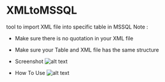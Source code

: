 # XMLtoMSSQL
tool to import XML file into specific table in MSSQL 
Note :
- Make sure there is no quotation in your XML file 
- Make sure your Table and XML file  has  the same structure

- Screenshot 
![alt text](https://raw.githubusercontent.com/username/projectname/branch/path/to/img.png)


- How To Use 
![alt text](https://raw.githubusercontent.com/username/projectname/branch/path/to/img.png)

